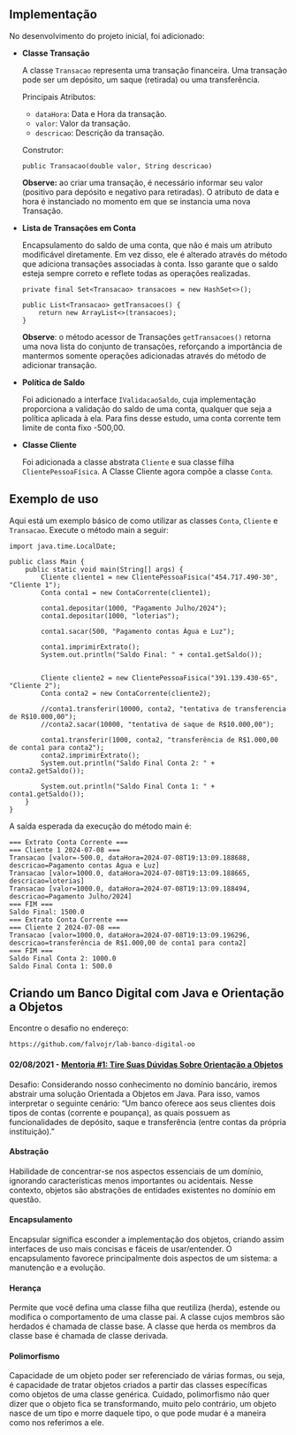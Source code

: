 ## Implementação
No desenvolvimento do projeto inicial, foi adicionado:

* **Classe Transação**
    
    A classe ```Transacao``` representa uma transação financeira. Uma transação pode ser um depósito, um saque (retirada) ou uma transferência.

    Principais Atributos:

    * ```dataHora```: Data e Hora da transação.
    * ```valor```: Valor da transação.
    * ```descricao```: Descrição da transação.

    Construtor:

    ```public Transacao(double valor, String descricao)```

    **Observe:** ao criar uma transação, é necessário informar seu valor (positivo para depósito e negativo para retiradas). O atributo de data e hora é instanciado no momento em que se instancia uma nova Transação.

* **Lista de Transações em Conta**

    Encapsulamento do saldo de uma conta, que não é mais um atributo modificável diretamente. Em vez disso, ele é alterado através do método que adiciona transações associadas à conta. Isso garante que o saldo esteja sempre correto e reflete todas as operações realizadas.

    ```private final Set<Transacao> transacoes = new HashSet<>();```
    ```
    public List<Transacao> getTransacoes() {
        return new ArrayList<>(transacoes);
    }
    ```

    **Observe**: o método acessor de Transações ```getTransacoes()``` retorna uma nova lista do conjunto de transações, reforçando a importância de mantermos somente operações adicionadas através do método de adicionar transação.

* **Política de Saldo**
    
    Foi adicionado a interface ```IValidacaoSaldo```, cuja implementação proporciona a validação do saldo de uma conta, qualquer que seja a política aplicada à ela. Para fins desse estudo, uma conta corrente tem limite de conta fixo -500,00.

* **Classe Cliente**

    Foi adicionada a classe abstrata ```Cliente``` e sua classe filha ```ClientePessoaFísica```. A Classe Cliente agora compõe a classe ```Conta```.


## Exemplo de uso
Aqui está um exemplo básico de como utilizar as classes ```Conta```, ```Cliente``` e ```Transacao```. Execute o método main a seguir:

```
import java.time.LocalDate;

public class Main {
    public static void main(String[] args) {
		Cliente cliente1 = new ClientePessoaFisica("454.717.490-30", "Cliente 1");
		Conta conta1 = new ContaCorrente(cliente1);
		
		conta1.depositar(1000, "Pagamento Julho/2024");
		conta1.depositar(1000, "loterias");
		
		conta1.sacar(500, "Pagamento contas Água e Luz");
		
		conta1.imprimirExtrato();
		System.out.println("Saldo Final: " + conta1.getSaldo());
		
		
		Cliente cliente2 = new ClientePessoaFisica("391.139.430-65", "Cliente 2");
		Conta conta2 = new ContaCorrente(cliente2);
		
		//conta1.transferir(10000, conta2, "tentativa de transferencia de R$10.000,00");
		//conta2.sacar(10000, "tentativa de saque de R$10.000,00");
		
		conta1.transferir(1000, conta2, "transferência de R$1.000,00 de conta1 para conta2");
		conta2.imprimirExtrato();
		System.out.println("Saldo Final Conta 2: " + conta2.getSaldo());
		
		System.out.println("Saldo Final Conta 1: " + conta1.getSaldo());
	}
}

```

A saída esperada da execução do método main é:
```
=== Extrato Conta Corrente ===
=== Cliente 1 2024-07-08 ===
Transacao [valor=-500.0, dataHora=2024-07-08T19:13:09.188688, descricao=Pagamento contas Água e Luz]
Transacao [valor=1000.0, dataHora=2024-07-08T19:13:09.188665, descricao=loterias]
Transacao [valor=1000.0, dataHora=2024-07-08T19:13:09.188494, descricao=Pagamento Julho/2024]
=== FIM ===
Saldo Final: 1500.0
=== Extrato Conta Corrente ===
=== Cliente 2 2024-07-08 ===
Transacao [valor=1000.0, dataHora=2024-07-08T19:13:09.196296, descricao=transferência de R$1.000,00 de conta1 para conta2]
=== FIM ===
Saldo Final Conta 2: 1000.0
Saldo Final Conta 1: 500.0
```

## Criando um Banco Digital com Java e Orientação a Objetos

Encontre o desafio no endereço:

```bash
https://github.com/falvojr/lab-banco-digital-oo
```

#### 02/08/2021 - [Mentoria #1: Tire Suas Dúvidas Sobre Orientação a Objetos](https://www.youtube.com/watch?v=YS6ouOhkyNI)

Desafio: Considerando nosso conhecimento no domínio bancário, iremos abstrair uma solução Orientada a Objetos em Java. Para isso, vamos interpretar o seguinte cenário:
“Um banco oferece aos seus clientes dois tipos de contas (corrente e poupança), as quais possuem as funcionalidades de depósito, saque e transferência (entre contas da própria instituição).”

#### Abstração
Habilidade de concentrar-se nos aspectos essenciais de um domínio, ignorando características menos importantes ou acidentais. Nesse contexto, objetos são abstrações de entidades existentes no domínio em questão.

#### Encapsulamento
Encapsular significa esconder a implementação dos objetos, criando assim interfaces de uso mais concisas e fáceis de usar/entender. O encapsulamento favorece principalmente dois aspectos de um sistema: a manutenção e a evolução.

#### Herança
Permite que você defina uma classe filha que reutiliza (herda), estende ou modifica o comportamento de uma classe pai. A classe cujos membros são herdados é chamada de classe base. A classe que herda os membros da classe base é chamada de classe derivada.

#### Polimorfismo
Capacidade de um objeto poder ser referenciado de várias formas, ou seja, é capacidade de tratar objetos criados a partir das classes específicas como objetos de uma classe genérica. Cuidado, polimorfismo não quer dizer que o objeto fica se transformando, muito pelo contrário, um objeto nasce de um tipo e morre daquele tipo, o que pode mudar é a maneira como nos referimos a ele.